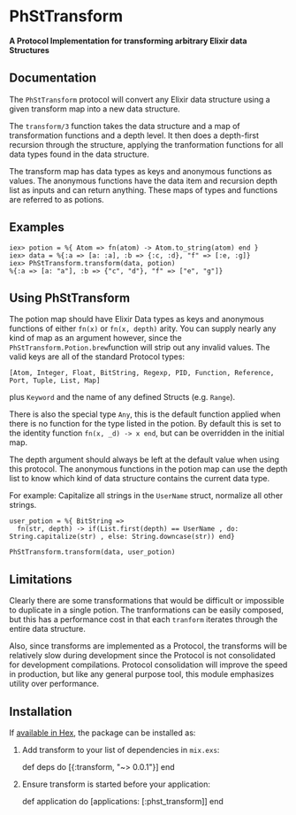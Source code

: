 # PhStTransform

**A Protocol Implementation for transforming arbitrary Elixir data Structures**

## Documentation

The `PhStTransform` protocol will convert any Elixir data structure
using a given transform map into a new data structure.

The `transform/3` function takes the data structure and
a map of transformation functions and a depth level. It
then does a depth-first recursion through the structure,
applying the tranformation functions for all
data types found in the data structure.

The transform map has data types as keys and anonymous functions
as values. The anonymous functions have the data item and recursion
depth list as inputs and can return anything. These maps of types
and functions are referred to as potions.

## Examples

    iex> potion = %{ Atom => fn(atom) -> Atom.to_string(atom) end }
    iex> data = %{:a => [a: :a], :b => {:c, :d}, "f" => [:e, :g]}
    iex> PhStTransform.transform(data, potion)
    %{:a => [a: "a"], :b => {"c", "d"}, "f" => ["e", "g"]}

## Using PhStTransform

The potion map should have Elixir Data types as keys and anonymous functions
of either `fn(x)` or `fn(x, depth)` arity. You can supply nearly any kind of map
as an argument however, since the `PhStTransform.Potion.brew`function will strip
out any invalid values. The valid keys are all of the standard Protocol types:

    [Atom, Integer, Float, BitString, Regexp, PID, Function, Reference, Port, Tuple, List, Map]

plus `Keyword` and the name of any defined Structs (e.g. `Range`).

There is also the special type `Any`, this is the default function applied
when there is no function for the type listed in the potion. By default
this is set to the identity function `fn(x, _d) -> x end`, but can be overridden
in the initial map.

The depth argument should always be left at the default value when using
this protocol. The anonymous functions in the potion map can use
the depth list to know which kind of data structure contains the current
data type.

For example: Capitalize all strings in the `UserName` struct, normalize all other strings.

    user_potion = %{ BitString =>
      fn(str, depth) -> if(List.first(depth) == UserName , do: String.capitalize(str) , else: String.downcase(str)) end}

    PhStTransform.transform(data, user_potion)

## Limitations

Clearly there are some transformations that would be difficult or impossible
to duplicate in a single potion. The tranformations can be easily composed,
but this has a performance cost in that each `tranform` iterates through
the entire data structure.

Also, since transforms are implemented as a Protocol, the transforms will be
relatively slow during development since the Protocol is not consolidated
for development compilations. Protocol consolidation will improve the speed
in production, but like any general purpose tool, this module emphasizes
utility over performance.

## Installation

If [available in Hex](https://hex.pm/docs/publish), the package can be installed as:

  1. Add transform to your list of dependencies in `mix.exs`:

        def deps do
          [{:transform, "~> 0.0.1"}]
        end

  2. Ensure transform is started before your application:

        def application do
          [applications: [:phst_transform]]
        end
